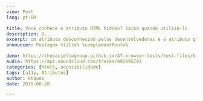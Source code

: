 ```yaml
---
view: Post
lang: pt-BR

title: Você conhece o atributo HTML hidden? Saiba quando utilizá-lo
description: D...
excerpt: Um atributo desconhecido pelos desenvolvedores é o atributo global do HTML chamado `hidden`, nesse post vamos abordar quando utilizá-lo da melhor maneira.
announcer: Postagem %title% %complementRoute%

demo: https://thepaciellogroup.github.io/AT-browser-tests/test-files/hidden-att.html
audio: https://api.soundcloud.com/tracks/492895791
categories: [html5, acessibilidade]
tags: [a11y, Atributos]
author: ktquez
date: 2018-08-28

---
```

